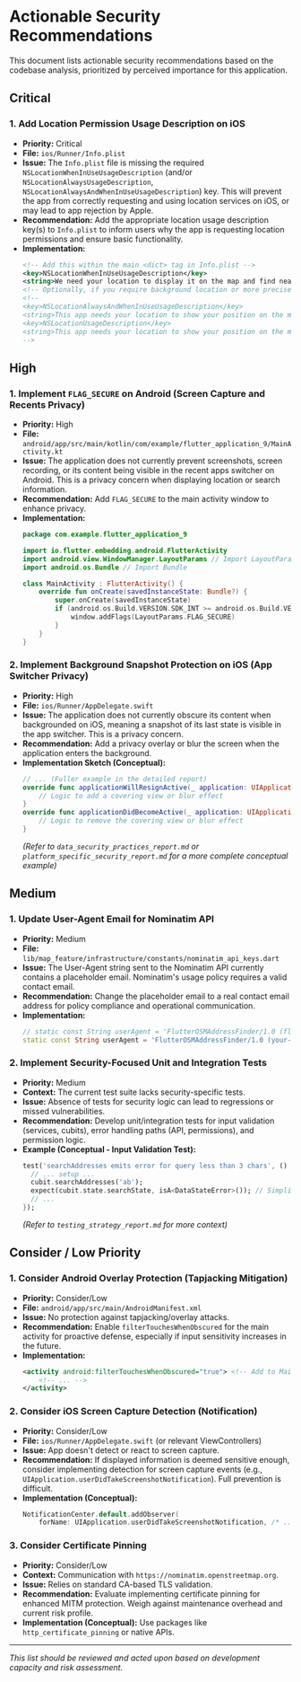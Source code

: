 # Actionable Security Recommendations

This document lists actionable security recommendations based on the codebase analysis, prioritized by perceived importance for this application.

## Critical

### 1. Add Location Permission Usage Description on iOS

*   **Priority:** Critical
*   **File:** `ios/Runner/Info.plist`
*   **Issue:** The `Info.plist` file is missing the required `NSLocationWhenInUseUsageDescription` (and/or `NSLocationAlwaysUsageDescription`, `NSLocationAlwaysAndWhenInUseUsageDescription`) key. This will prevent the app from correctly requesting and using location services on iOS, or may lead to app rejection by Apple.
*   **Recommendation:** Add the appropriate location usage description key(s) to `Info.plist` to inform users why the app is requesting location permissions and ensure basic functionality.
*   **Implementation:**
    ```xml
    <!-- Add this within the main <dict> tag in Info.plist -->
    <key>NSLocationWhenInUseUsageDescription</key>
    <string>We need your location to display it on the map and find nearby addresses.</string>
    <!-- Optionally, if you require background location or more precise descriptions: -->
    <!--
    <key>NSLocationAlwaysAndWhenInUseUsageDescription</key>
    <string>This app needs your location to show your position on the map and search for addresses, even when the app is in the background.</string>
    <key>NSLocationUsageDescription</key>
    <string>This app needs your location to show your position on the map and search for addresses.</string>
    -->
    ```

## High

### 1. Implement `FLAG_SECURE` on Android (Screen Capture and Recents Privacy)

*   **Priority:** High
*   **File:** `android/app/src/main/kotlin/com/example/flutter_application_9/MainActivity.kt`
*   **Issue:** The application does not currently prevent screenshots, screen recording, or its content being visible in the recent apps switcher on Android. This is a privacy concern when displaying location or search information.
*   **Recommendation:** Add `FLAG_SECURE` to the main activity window to enhance privacy.
*   **Implementation:**
    ```kotlin
    package com.example.flutter_application_9

    import io.flutter.embedding.android.FlutterActivity
    import android.view.WindowManager.LayoutParams // Import LayoutParams
    import android.os.Bundle // Import Bundle

    class MainActivity : FlutterActivity() {
        override fun onCreate(savedInstanceState: Bundle?) {
            super.onCreate(savedInstanceState)
            if (android.os.Build.VERSION.SDK_INT >= android.os.Build.VERSION_CODES.LOLLIPOP) {
                window.addFlags(LayoutParams.FLAG_SECURE)
            }
        }
    }
    ```

### 2. Implement Background Snapshot Protection on iOS (App Switcher Privacy)

*   **Priority:** High
*   **File:** `ios/Runner/AppDelegate.swift`
*   **Issue:** The application does not currently obscure its content when backgrounded on iOS, meaning a snapshot of its last state is visible in the app switcher. This is a privacy concern.
*   **Recommendation:** Add a privacy overlay or blur the screen when the application enters the background.
*   **Implementation Sketch (Conceptual):**
    ```swift
    // ... (Fuller example in the detailed report)
    override func applicationWillResignActive(_ application: UIApplication) {
        // Logic to add a covering view or blur effect
    }
    override func applicationDidBecomeActive(_ application: UIApplication) {
        // Logic to remove the covering view or blur effect
    }
    ```
    *(Refer to `data_security_practices_report.md` or `platform_specific_security_report.md` for a more complete conceptual example)*

## Medium

### 1. Update User-Agent Email for Nominatim API

*   **Priority:** Medium
*   **File:** `lib/map_feature/infrastructure/constants/nominatim_api_keys.dart`
*   **Issue:** The User-Agent string sent to the Nominatim API currently contains a placeholder email. Nominatim's usage policy requires a valid contact email.
*   **Recommendation:** Change the placeholder email to a real contact email address for policy compliance and operational communication.
*   **Implementation:**
    ```dart
    // static const String userAgent = 'FlutterOSMAddressFinder/1.0 (flutter.app@example.com)';
    static const String userAgent = 'FlutterOSMAddressFinder/1.0 (your-actual-email@example.com)'; // Replace
    ```

### 2. Implement Security-Focused Unit and Integration Tests

*   **Priority:** Medium
*   **Context:** The current test suite lacks security-specific tests.
*   **Issue:** Absence of tests for security logic can lead to regressions or missed vulnerabilities.
*   **Recommendation:** Develop unit/integration tests for input validation (services, cubits), error handling paths (API, permissions), and permission logic.
*   **Example (Conceptual - Input Validation Test):**
    ```dart
    test('searchAddresses emits error for query less than 3 chars', () {
      // ... setup ...
      cubit.searchAddresses('ab');
      expect(cubit.state.searchState, isA<DataStateError>()); // Simplified check
      // ...
    });
    ```
    *(Refer to `testing_strategy_report.md` for more context)*

## Consider / Low Priority

### 1. Consider Android Overlay Protection (Tapjacking Mitigation)

*   **Priority:** Consider/Low
*   **File:** `android/app/src/main/AndroidManifest.xml`
*   **Issue:** No protection against tapjacking/overlay attacks.
*   **Recommendation:** Enable `filterTouchesWhenObscured` for the main activity for proactive defense, especially if input sensitivity increases in the future.
*   **Implementation:**
    ```xml
    <activity android:filterTouchesWhenObscured="true"> <!-- Add to MainActivity tag -->
        <!-- ... -->
    </activity>
    ```

### 2. Consider iOS Screen Capture Detection (Notification)

*   **Priority:** Consider/Low
*   **File:** `ios/Runner/AppDelegate.swift` (or relevant ViewControllers)
*   **Issue:** App doesn't detect or react to screen capture.
*   **Recommendation:** If displayed information is deemed sensitive enough, consider implementing detection for screen capture events (e.g., `UIApplication.userDidTakeScreenshotNotification`). Full prevention is difficult.
*   **Implementation (Conceptual):**
    ```swift
    NotificationCenter.default.addObserver(
        forName: UIApplication.userDidTakeScreenshotNotification, /* ... */ ) { /* ... */ }
    ```

### 3. Consider Certificate Pinning

*   **Priority:** Consider/Low
*   **Context:** Communication with `https://nominatim.openstreetmap.org`.
*   **Issue:** Relies on standard CA-based TLS validation.
*   **Recommendation:** Evaluate implementing certificate pinning for enhanced MITM protection. Weigh against maintenance overhead and current risk profile.
*   **Implementation (Conceptual):** Use packages like `http_certificate_pinning` or native APIs.

---

*This list should be reviewed and acted upon based on development capacity and risk assessment.*
